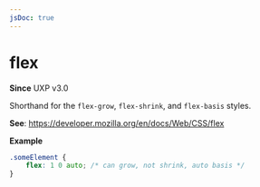 ```yaml
---
jsDoc: true
---
```

# flex

**Since** UXP v3.0

Shorthand for the `flex-grow`, `flex-shrink`, and `flex-basis` styles.

**See**: https://developer.mozilla.org/en/docs/Web/CSS/flex

**Example**

```css
.someElement {
    flex: 1 0 auto; /* can grow, not shrink, auto basis */
}
```